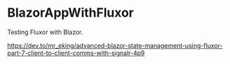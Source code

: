 # BlazorAppWithFluxor

Testing Fluxor with Blazor.

https://dev.to/mr_eking/advanced-blazor-state-management-using-fluxor-part-7-client-to-client-comms-with-signalr-4p9